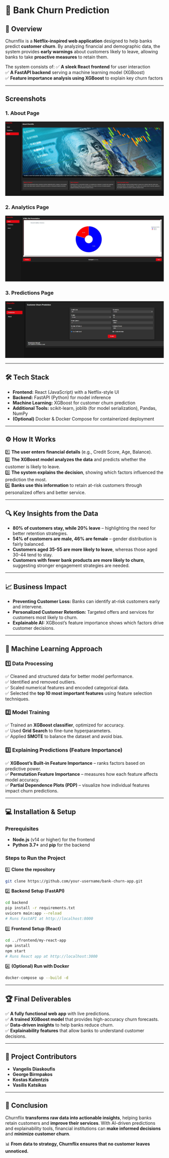 # 🚀 Bank Churn Prediction

## 📌 Overview

Churnflix is a **Netflix-inspired web application** designed to help banks predict **customer churn**. By analyzing financial and demographic data, the system provides **early warnings** about customers likely to leave, allowing banks to take **proactive measures** to retain them.

The system consists of:
✅ **A sleek React frontend** for user interaction\
✅ **A FastAPI backend** serving a machine learning model (XGBoost)\
✅ **Feature importance analysis using XGBoost** to explain key churn factors

---
## Screenshots

### 1. About Page
![About Page](./screenshots/about.JPG "About Page")

### 2. Analytics Page
![Home Page](./screenshots/home.JPG "Home Page")

### 3. Predictions Page
![Predictions Page](./screenshots/predictions.JPG "Predictions Page")

---

## 🛠 Tech Stack

- **Frontend:** React (JavaScript) with a Netflix-style UI
- **Backend:** FastAPI (Python) for model inference
- **Machine Learning:** XGBoost for customer churn prediction
- **Additional Tools:** scikit-learn, joblib (for model serialization), Pandas, NumPy
- **(Optional)** Docker & Docker Compose for containerized deployment

---

## ⚙️ How It Works

1️⃣ **The user enters financial details** (e.g., Credit Score, Age, Balance).\
2️⃣ **The XGBoost model analyzes the data** and predicts whether the customer is likely to leave.\
3️⃣ **The system explains the decision**, showing which factors influenced the prediction the most.\
4️⃣ **Banks use this information** to retain at-risk customers through personalized offers and better service.

---

## 🔍 Key Insights from the Data

- **80% of customers stay, while 20% leave** – highlighting the need for better retention strategies.
- **54% of customers are male, 46% are female** – gender distribution is fairly balanced.
- **Customers aged 35-55 are more likely to leave**, whereas those aged 30-44 tend to stay.
- **Customers with fewer bank products are more likely to churn**, suggesting stronger engagement strategies are needed.

---

## 📈 Business Impact

- **Preventing Customer Loss:** Banks can identify at-risk customers early and intervene.
- **Personalized Customer Retention:** Targeted offers and services for customers most likely to churn.
- **Explainable AI:** XGBoost’s feature importance shows which factors drive customer decisions.

---

## 🔬 Machine Learning Approach

### **1️⃣ Data Processing**

✅ Cleaned and structured data for better model performance.\
✅ Identified and removed outliers.\
✅ Scaled numerical features and encoded categorical data.\
✅ Selected the **top 10 most important features** using feature selection techniques.

### **2️⃣ Model Training**

✅ Trained an **XGBoost classifier**, optimized for accuracy.\
✅ Used **Grid Search** to fine-tune hyperparameters.\
✅ Applied **SMOTE** to balance the dataset and avoid bias.

### **3️⃣ Explaining Predictions (Feature Importance)**

✅ **XGBoost’s Built-in Feature Importance** – ranks factors based on predictive power.\
✅ **Permutation Feature Importance** – measures how each feature affects model accuracy.\
✅ **Partial Dependence Plots (PDP)** – visualize how individual features impact churn predictions.

---

## 💻 Installation & Setup

### **Prerequisites**

- **Node.js** (v14 or higher) for the frontend
- **Python 3.7+** and **pip** for the backend

### **Steps to Run the Project**

1️⃣ **Clone the repository**

```bash
git clone https://github.com/your-username/bank-churn-app.git
```

2️⃣ **Backend Setup (FastAPI)**

```bash
cd backend
pip install -r requirements.txt
uvicorn main:app --reload
# Runs FastAPI at http://localhost:8000
```

3️⃣ **Frontend Setup (React)**

```bash
cd ../frontend/my-react-app
npm install
npm start
# Runs React app at http://localhost:3000
```

4️⃣ **(Optional) Run with Docker**

```bash
docker-compose up --build -d
```

---

## 🏆 Final Deliverables

✅ **A fully functional web app** with live predictions.\
✅ **A trained XGBoost model** that provides high-accuracy churn forecasts.\
✅ **Data-driven insights** to help banks reduce churn.\
✅ **Explainability features** that allow banks to understand customer decisions.

---

## 👥 Project Contributors

- **Vangelis Diaskoufis**
- **George Birmpakos**
- **Kostas Kalentzis**
- **Vasilis Katsikas**

---

## 🚀 Conclusion

Churnflix **transforms raw data into actionable insights**, helping banks retain customers and **improve their services**. With AI-driven predictions and explainability tools, financial institutions can **make informed decisions** and **minimize customer churn**.

📊 **From data to strategy, Churnflix ensures that no customer leaves unnoticed.**


